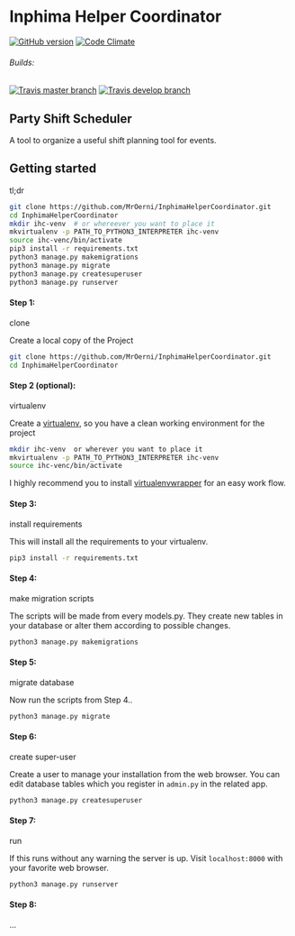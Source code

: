 # Inphima Helper Coordinator
[![GitHub version](https://badge.fury.io/gh/MrOerni%2FInphimaHelperCoordinator.svg)](https://badge.fury.io/gh/MrOerni%2FInphimaHelperCoordinator)
[![Code Climate](https://img.shields.io/codeclimate/github/MrOerni/InphimaHelperCoordinator/badges/gpa.svg)](https://codeclimate.com/github/MrOerni/InphimaHelperCoordinator)

###### Builds:
[![Travis master branch](https://img.shields.io/travis/MrOerni/InphimaHelperCoordinator/master.svg?label=master)](https://travis-ci.org/MrOerni/InphimaHelperCoordinator)
[![Travis develop branch](https://img.shields.io/travis/MrOerni/InphimaHelperCoordinator/develop.svg?label=develop)](https://travis-ci.org/MrOerni/InphimaHelperCoordinator)

## Party Shift Scheduler
A tool to organize a useful shift planning tool for events.

## Getting started
tl;dr
```bash
git clone https://github.com/MrOerni/InphimaHelperCoordinator.git
cd InphimaHelperCoordinator
mkdir ihc-venv  # or whereever you want to place it
mkvirtualenv -p PATH_TO_PYTHON3_INTERPRETER ihc-venv
source ihc-venc/bin/activate
pip3 install -r requirements.txt
python3 manage.py makemigrations
python3 manage.py migrate
python3 manage.py createsuperuser
python3 manage.py runserver
```


#### Step 1:
clone

Create a local copy of the Project
```bash
git clone https://github.com/MrOerni/InphimaHelperCoordinator.git
cd InphimaHelperCoordinator
```

#### Step 2 (optional):
virtualenv

Create a [virtualenv](http://docs.python-guide.org/en/latest/dev/virtualenvs/), so you have a clean working environment for the project
```bash
mkdir ihc-venv  or wherever you want to place it
mkvirtualenv -p PATH_TO_PYTHON3_INTERPRETER ihc-venv
source ihc-venc/bin/activate
```

I highly recommend you to install [virtualenvwrapper](https://virtualenvwrapper.readthedocs.io/en/latest/) for an easy work flow.

#### Step 3:
install requirements

This will install all the requirements to your virtualenv.
```bash
pip3 install -r requirements.txt
```


#### Step 4:
make migration scripts

The scripts will be made from every models.py. They create new tables in your database or alter them according to possible changes.
```bash
python3 manage.py makemigrations
```


#### Step 5:
migrate database

Now run the scripts from Step 4..
```bash
python3 manage.py migrate
```

#### Step 6:
create super-user

Create a user to manage your installation from the web browser. You can edit database tables which you register in `admin.py` in the related app.
```bash
python3 manage.py createsuperuser
```

#### Step 7:
run

If this runs without any warning the server is up. Visit `localhost:8000` with your favorite web browser.
```bash
python3 manage.py runserver
```

#### Step 8:
...